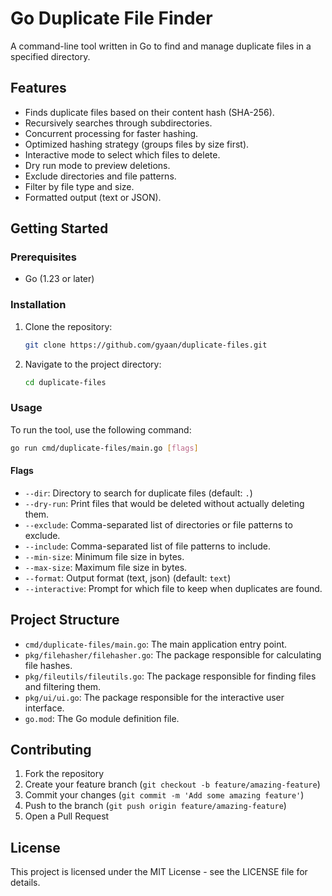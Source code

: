# Go Duplicate File Finder

A command-line tool written in Go to find and manage duplicate files in a specified directory.

## Features

*   Finds duplicate files based on their content hash (SHA-256).
*   Recursively searches through subdirectories.
*   Concurrent processing for faster hashing.
*   Optimized hashing strategy (groups files by size first).
*   Interactive mode to select which files to delete.
*   Dry run mode to preview deletions.
*   Exclude directories and file patterns.
*   Filter by file type and size.
*   Formatted output (text or JSON).

## Getting Started

### Prerequisites

*   Go (1.23 or later)

### Installation

1.  Clone the repository:
    ```bash
    git clone https://github.com/gyaan/duplicate-files.git
    ```
2.  Navigate to the project directory:
    ```bash
    cd duplicate-files
    ```

### Usage

To run the tool, use the following command:

```bash
go run cmd/duplicate-files/main.go [flags]
```

#### Flags

*   `--dir`: Directory to search for duplicate files (default: `.`)
*   `--dry-run`: Print files that would be deleted without actually deleting them.
*   `--exclude`: Comma-separated list of directories or file patterns to exclude.
*   `--include`: Comma-separated list of file patterns to include.
*   `--min-size`: Minimum file size in bytes.
*   `--max-size`: Maximum file size in bytes.
*   `--format`: Output format (text, json) (default: `text`)
*   `--interactive`: Prompt for which file to keep when duplicates are found.

## Project Structure

*   `cmd/duplicate-files/main.go`: The main application entry point.
*   `pkg/filehasher/filehasher.go`: The package responsible for calculating file hashes.
*   `pkg/fileutils/fileutils.go`: The package responsible for finding files and filtering them.
*   `pkg/ui/ui.go`: The package responsible for the interactive user interface.
*   `go.mod`: The Go module definition file.

## Contributing

1. Fork the repository
2. Create your feature branch (`git checkout -b feature/amazing-feature`)
3. Commit your changes (`git commit -m 'Add some amazing feature'`)
4. Push to the branch (`git push origin feature/amazing-feature`)
5. Open a Pull Request

## License

This project is licensed under the MIT License - see the LICENSE file for details.